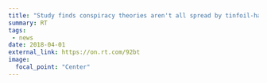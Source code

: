 ```yaml
---
title: "Study finds conspiracy theories aren't all spread by tinfoil-hat-wearing crazies"
summary: RT
tags:
 - news
date: 2018-04-01
external_link: https://on.rt.com/92bt
image:
  focal_point: "Center"
---
```

